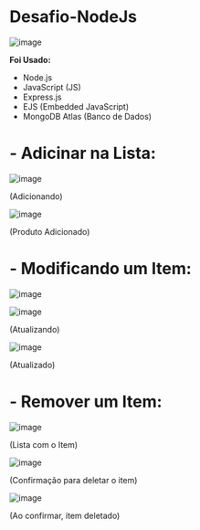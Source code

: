 # Desafio-NodeJs

![image](https://github.com/CainaZumaa/Desafio-NodeJs/assets/124850081/f4deca4c-e22f-43c8-921f-3535ac1ad28c)

**Foi Usado:**

- Node.js
- JavaScript (JS)
- Express.js
- EJS (Embedded JavaScript)
- MongoDB Atlas (Banco de Dados)

# - **Adicinar na Lista:**

![image](https://github.com/CainaZumaa/Desafio-NodeJs/assets/124850081/f52a2234-6986-4641-96ed-d065062e30ec)

(Adicionando)

![image](https://github.com/CainaZumaa/Desafio-NodeJs/assets/124850081/da4da3e9-eb30-483c-b981-88d1f10e6f4e)

(Produto Adicionado)


# - **Modificando um Item:**

![image](https://github.com/CainaZumaa/Desafio-NodeJs/assets/124850081/47d57621-9290-485d-9d1d-b1fdbe71ff3b)

![image](https://github.com/CainaZumaa/Desafio-NodeJs/assets/124850081/2f88ee10-42c5-42d8-9e55-60d1fe2976bd)

(Atualizando)

![image](https://github.com/CainaZumaa/Desafio-NodeJs/assets/124850081/c996fbe6-9da9-4cef-93b0-3731e9e2a254)

(Atualizado)



# - **Remover um Item:**      
![image](https://github.com/CainaZumaa/Desafio-NodeJs/assets/124850081/14ad01f4-3b12-4e55-af9d-cb6fd4d03d1d)

(Lista com o Item)

![image](https://github.com/CainaZumaa/Desafio-NodeJs/assets/124850081/d2dc4dc3-20c8-4c69-ae8d-de28b332f99a)

(Confirmação para deletar o item)

![image](https://github.com/CainaZumaa/Desafio-NodeJs/assets/124850081/6ecaff91-1cd0-4117-8a15-361cdabf4db2)

(Ao confirmar, item deletado)











